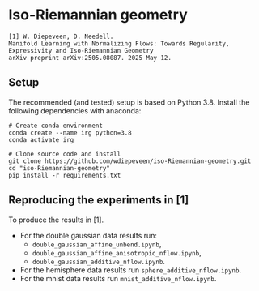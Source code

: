 # Iso-Riemannian geometry

    [1] W. Diepeveen, D. Needell.  
    Manifold Learning with Normalizing Flows: Towards Regularity, Expressivity and Iso-Riemannian Geometry
    arXiv preprint arXiv:2505.08087. 2025 May 12.

Setup
-----

The recommended (and tested) setup is based on Python 3.8. Install the following dependencies with anaconda:

    # Create conda environment
    conda create --name irg python=3.8
    conda activate irg

    # Clone source code and install
    git clone https://github.com/wdiepeveen/iso-Riemannian-geometry.git
    cd "iso-Riemannian-geometry"
    pip install -r requirements.txt


Reproducing the experiments in [1]
----------------------------------

To produce the results in [1]. 
* For the double gaussian data results run:
  *  `double_gaussian_affine_unbend.ipynb`,
  *  `double_gaussian_affine_anisotropic_nflow.ipynb`,
  *  `double_gaussian_additive_nflow.ipynb`.
* For the hemisphere data results run `sphere_additive_nflow.ipynb`.
* For the mnist data results run `mnist_additive_nflow.ipynb`.
